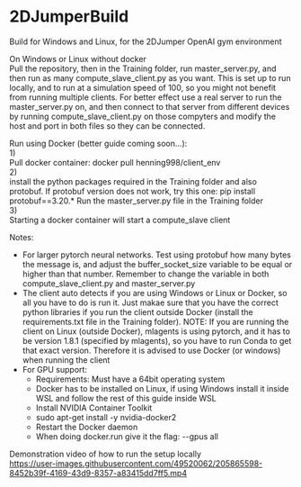 # 2DJumperBuild<br />
Build for Windows and Linux, for the 2DJumper OpenAI gym environment<br />

On Windows or Linux without docker<br />
Pull the repository, then in the Training folder, run master_server.py, and then run as many compute_slave_client.py as you want. This is set up to run locally, and to run at a simulation speed of 100, so you might not benefit from running multiple clients. For better effect use a real server to run the master_server.py on, and then connect to that server from different devices by running compute_slave_client.py on those compyters and modify the host and port in both files so they can be connected.

Run using Docker (better guide coming soon...):<br />
1)<br />
Pull docker container: docker pull henning998/client_env<br />
2)<br />
install the python packages required in the Training folder and also protobuf. If protobuf version does not work, try this one: pip install protobuf==3.20.*
Run the master_server.py file in the Training folder<br />
3)<br />
Starting a docker container will start a compute_slave client<br />

Notes:<br />
- For larger pytorch neural networks. Test using protobuf how many bytes the message is, and adjust the buffer_socket_size variable to be equal or higher than that number. Remember to change the variable in both compute_slave_client.py and master_server.py<br />
- The client auto detects if you are using Windows or Linux or Docker, so all you have to do is run it. Just makae sure that you have the correct python libraries if you run the client outside Docker (install the requirements.txt file in the Training folder). NOTE: If you are running the client on Linux (outside Docker), mlagents is using pytorch, and it has to be version 1.8.1 (specified by mlagents), so you have to run Conda to get that exact version. Therefore it is advised to use Docker (or windows) when running the client
- For GPU support:
  - Requirements: Must have a 64bit operating system
  - Docker has to be installed on Linux, if using Windows install it inside WSL and follow the rest of this guide inside WSL
  - Install NVIDIA Container Toolkit
  - sudo apt-get install -y nvidia-docker2
  - Restart the Docker daemon
  - When doing docker.run give it the flag: --gpus all


Demonstration video of how to run the setup locally<br />
https://user-images.githubusercontent.com/49520062/205865598-8452b39f-4169-43d9-8357-a83415dd7ff5.mp4

